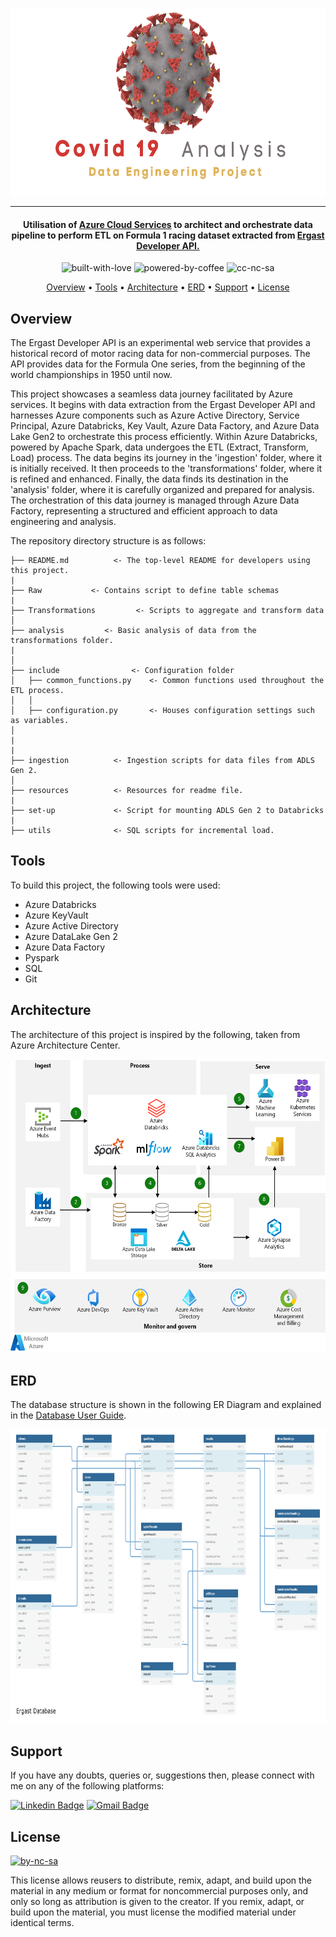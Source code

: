 <p align='center'>
<img src='https://github.com/waqarg2001/Coivid-19-DE-Project/blob/main/Resources/Logo.png' width=600 height=300 >
</p>

---

<h4 align='center'> Utilisation of <a href='https://azure.microsoft.com/en-us' target='_blank'>Azure Cloud Services</a> to architect and orchestrate data pipeline to perform ETL on Formula 1 racing dataset extracted from <a href='https://ergast.com/mrd/'>Ergast Developer API.</a> </h4>

<p align='center'>
<img src="https://i.ibb.co/KxfMMsP/built-with-love.png" alt="built-with-love" border="0">
<img src="https://i.ibb.co/MBDK1Pk/powered-by-coffee.png" alt="powered-by-coffee" border="0">
<img src="https://i.ibb.co/CtGqhQH/cc-nc-sa.png" alt="cc-nc-sa" border="0">
</p>

<p align="center">
  <a href="#overview">Overview</a> •
  <a href="#tools">Tools</a> •
  <a href="#architecture">Architecture</a> •
  <a href="#erd">ERD</a> •
  <a href="#support">Support</a> •
  <a href="#license">License</a>
</p>


## Overview

<p>The Ergast Developer API is an experimental web service that provides a historical record of motor racing data for non-commercial purposes. The API provides data for the Formula One series, from the beginning of the world championships in 1950 until now.</p>

This project showcases a seamless data journey facilitated by Azure services. It begins with data extraction from the Ergast Developer API and harnesses Azure components such as Azure Active Directory, Service Principal, Azure Databricks, Key Vault, Azure Data Factory, and Azure Data Lake Gen2 to orchestrate this process efficiently. Within Azure Databricks, powered by Apache Spark, data undergoes the ETL (Extract, Transform, Load) process. The data begins its journey in the 'ingestion' folder, where it is initially received. It then proceeds to the 'transformations' folder, where it is refined and enhanced. Finally, the data finds its destination in the 'analysis' folder, where it is carefully organized and prepared for analysis. The orchestration of this data journey is managed through Azure Data Factory, representing a structured and efficient approach to data engineering and analysis.

The repository directory structure is as follows:

```
├── README.md          <- The top-level README for developers using this project. 
| 
├── Raw           <- Contains script to define table schemas
| 
├── Transformations         <- Scripts to aggregate and transform data
│  
├── analysis         <- Basic analysis of data from the transformations folder.  
| 
│ 
├── include                <- Configuration folder 
│   ├── common_functions.py    <- Common functions used throughout the ETL process.
│   │ 
│   ├── configuration.py       <- Houses configuration settings such as variables.
│      
|         
|
├── ingestion          <- Ingestion scripts for data files from ADLS Gen 2.
│      
├── resources          <- Resources for readme file.
|
├── set-up             <- Script for mounting ADLS Gen 2 to Databricks
|         
├── utils              <- SQL scripts for incremental load.
```

## Tools 

To build this project, the following tools were used:

- Azure Databricks
- Azure KeyVault
- Azure Active Directory
- Azure DataLake Gen 2
- Azure Data Factory
- Pyspark
- SQL
- Git

## Architecture

The architecture of this project is inspired by the following, taken from Azure Architecture Center.

<p align='center'>
  <img src='https://github.com/waqarg2001/Formula1-Insights-DE/blob/master/resources/arch.png' height=470 width=600>
</p>  



## ERD

The database structure is shown in the following ER Diagram and explained in the <a href='http://ergast.com/docs/f1db_user_guide.txt' >Database User Guide</a>.

<p align='center'>
  <img src='https://github.com/waqarg2001/Formula1-Insights-DE/blob/master/resources/erd.png' width=600 height=470>
</p>  




## Support

If you have any doubts, queries or, suggestions then, please connect with me on any of the following platforms:

[![Linkedin Badge][linkedinbadge]][linkedin] 
[![Gmail Badge][gmailbadge]][gmail]


## License

<a href = 'https://creativecommons.org/licenses/by-nc-sa/4.0/' target="_blank">
    <img src="https://i.ibb.co/mvmWGkm/by-nc-sa.png" alt="by-nc-sa" border="0" width="88" height="31">
</a>

This license allows reusers to distribute, remix, adapt, and build upon the material in any medium or format for noncommercial purposes only, and only so long as attribution is given to the creator. If you remix, adapt, or build upon the material, you must license the modified material under identical terms.



<!--Profile Link-->
[linkedin]: https://www.linkedin.com/in/waqargul
[gmail]: mailto:waqargul6@gmail.com

<!--Logo Link -->
[linkedinbadge]: https://img.shields.io/badge/waqargul-0077B5?style=for-the-badge&logo=linkedin&logoColor=white
[gmailbadge]: https://img.shields.io/badge/Gmail-D14836?style=for-the-badge&logo=gmail&logoColor=white
